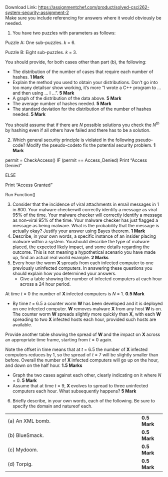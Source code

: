 Download Link: https://assignmentchef.com/product/solved-csci262-system-security-assignment-2
<br>
Make sure you include referencing for answers where it would obviously be needed.

<ol>

 <li>You have two puzzles with parameters as follows:</li>

</ol>

Puzzle A: One sub–puzzles. <em>k </em>= 6.

Puzzle B: Eight sub-puzzles. <em>k </em>= 3.

You should provide, for both cases other than part (b), the following:

<ul>

 <li>The distribution of the number of cases that require each number of hashes. <strong>1 Mark</strong></li>

 <li>Explain the method you used to obtain your distributions. Don’t go into too many detailsor show working, it’s more “I wrote a C++ program to … and then using … I …”. <strong>5 Mark</strong></li>

 <li>A graph of the distribution of the data above. <strong>5 Mark</strong></li>

 <li>The average number of hashes needed. <strong>5 Mark</strong></li>

 <li>The standard deviation for the distribution of the number of hashes needed. <strong>5 Mark</strong></li>

</ul>

You should assume that if there are <em>N </em>possible solutions you check the <em>N<sup>th </sup></em>by hashing even if all others have failed and there has to be a solution.

<ol start="2">

 <li>Which general security principle is violated in the following pseudo-code? Modify the pseudo-codeto fix the potential security problem. <strong>1 Mark</strong></li>

</ol>

permit = CheckAccess() IF (permit == Access_Denied) Print “Access Denied”

ELSE

Print “Access Granted”

Run Function()

<ol start="3">

 <li>Consider that the incidence of viral attachments in email messages in 1 in 800. Your malware checkerwill correctly identify a message as viral 95% of the time. Your malware checker will correctly identify a message as non–viral 95% of the time. Your malware checker has just flagged a message as being malware. What is the probability that the message is actually okay? Justify your answer using Bayes theorem. <strong>1 Mark</strong></li>

 <li>Describe, in your own words, a specific instance of an insider placing malware within a system. Youshould describe the type of malware placed, the expected likely impact, and some details regarding the outcome. This is not meaning a hypothetical scenario you have made up, find an actual real world example. <strong>2 Marks</strong></li>

 <li>Every hour the worm <strong>X </strong>spreads from each infected computer to one previously uninfected computers. In answering these questions you should explain how you determined your answers.

  <ul>

   <li>Give a table showing the number of infected computers at each hour across a 24 hour period.</li>

  </ul></li>

</ol>

At time <em>t </em>= 0 the number of <strong>X </strong>infected computers is <em>N </em>= 1.                                          <strong>0.5 Mark</strong>

<ul>

 <li>By time <em>t </em>= 6<em>.</em>5 a counter worm <strong>W </strong>has been developed and it is deployed on one infected computer. <strong>W </strong>removes malware <strong>X </strong>from any host <strong>W </strong>is on. The counter worm <strong>W </strong>spreads slightly more quickly than <strong>X</strong>, with each <strong>W </strong>spreading to two <strong>X </strong>infected hosts each hour, provided such hosts are available.</li>

</ul>

Provide another table showing the spread of <strong>W </strong>and the impact on <strong>X </strong>across an appropriate time frame, starting from <em>t </em>= 0 again.

Note the offset in time means that at <em>t </em>= 6<em>.</em>5 the number of <strong>X </strong>infected computers reduces by 1, so the spread of <em>t </em>= 7 will be slightly smaller than before. Overall the number of <strong>X </strong>infected computers will go up on the hour, and down on the half hour. <strong>1.5 Marks</strong>

<ul>

 <li>Graph the two cases against each other, clearly indicating on it where <em>N </em>= 0. <strong>5 Mark</strong></li>

 <li>Assume that at time <em>t </em>= 9, <strong>X </strong>evolves to spread to three uninfected computers each hour. What subsequently happens? <strong>5 Mark</strong></li>

</ul>

<ol start="6">

 <li>Briefly describe, in your own words, each of the following. Be sure to specify the domain and natureof each.</li>

</ol>

<table width="673">

 <tbody>

  <tr>

   <td width="602">(a) An XML bomb.</td>

   <td width="71"><strong>0.5 Mark</strong></td>

  </tr>

  <tr>

   <td width="602">(b) BlueSmack.</td>

   <td width="71"><strong>0.5 Mark</strong></td>

  </tr>

  <tr>

   <td width="602">(c) Mydoom.</td>

   <td width="71"><strong>0.5 Mark</strong></td>

  </tr>

  <tr>

   <td width="602">(d) Torpig.</td>

   <td width="71"><strong>0.5 Mark</strong></td>

  </tr>

 </tbody>

</table>


